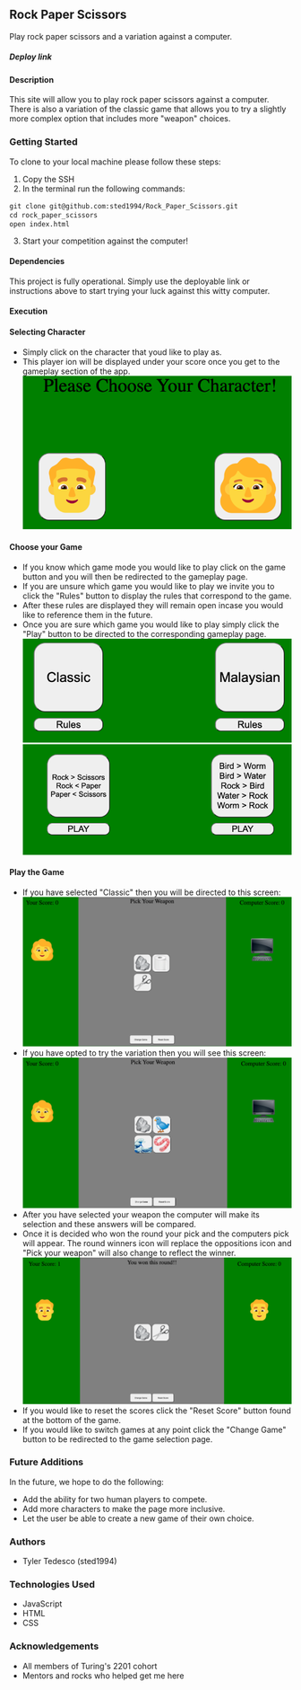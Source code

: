 ## Rock Paper Scissors
Play rock paper scissors and a variation against a computer.

##### Deploy link

#### Description
This site will allow you to play rock paper scissors against a computer. There is also a variation of the classic game that allows you to
try a slightly more complex option that includes more "weapon" choices.

### Getting Started
To clone to your local machine please follow these steps:
1. Copy the SSH
2. In the terminal run the following commands:
```
git clone git@github.com:sted1994/Rock_Paper_Scissors.git
cd rock_paper_scissors
open index.html
```
3. Start your competition against the computer!

#### Dependencies
This project is fully operational. Simply use the deployable link or instructions above  to start trying your luck against this witty computer.

#### Execution
#### Selecting Character
- Simply click on the character that youd like to play as.
- This player ion will be displayed under your score once you get to the gameplay section of the app.
![alt text](/assets/Character_selection.png)

#### Choose your Game
- If you know which game mode you would like to play click on the game button and you will then be redirected to the gameplay page.
- If you are unsure which game you would like to play we invite you to click the "Rules" button to display the rules that correspond to the game.
- After these rules are displayed they will remain open incase you would like to reference them in the future.
- Once you are sure which game you would like to play simply click the "Play" button to be directed to the corresponding gameplay page.
![alt text](/assets/game_selection.png)
![alt text](/assets/display_rules.png)

#### Play the Game
- If you have selected "Classic" then you will be directed to this screen:
![alt text](/assets/classic_mode.png)
- If you have opted to try the variation then you will see this screen:
![alt text](/assets/variation_mode.png)
- After you have selected your weapon the computer will make its selection and these answers will be compared.
- Once it is decided who won the round your pick and the computers pick will appear. The round winners icon will replace the oppositions icon and "Pick your weapon" will
also change to reflect the winner.
![alt text](/assets/win_screen.png)
- If you would like to reset the scores click the "Reset Score" button found at the bottom of the game.
- If you would like to switch games at any point click the "Change Game" button to be redirected to the game selection page.

### Future Additions
In the future, we hope to do the following:
- Add the ability for two human players to compete.
- Add more characters to make the page more inclusive.
- Let the user be able to create a new game of their own choice.

### Authors
- Tyler Tedesco (sted1994)

### Technologies Used
- JavaScript
- HTML
- CSS

### Acknowledgements
- All members of Turing's 2201 cohort
- Mentors and rocks who helped get me here
